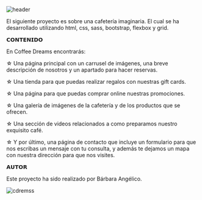 ![header](https://user-images.githubusercontent.com/101370090/235022904-2bace163-93bc-4f29-95cf-2b6c608dea66.png)

El siguiente proyecto es sobre una cafetería imaginaria. El cual se ha desarrollado utilizando html, css, sass, bootstrap, flexbox y grid. 

𝗖𝗢𝗡𝗧𝗘𝗡𝗜𝗗𝗢

En Coffee Dreams encontrarás:

☆ Una página principal con un carrusel de imágenes, una breve descripción de nosotros y un apartado para hacer reservas.

☆ Una tienda para que puedas realizar regalos con nuestras gift cards.

☆ Una página para que puedas comprar online nuestras promociones.

☆ Una galería de imágenes de la cafetería y de los productos que se ofrecen.

☆ Una sección de videos relacionados a como preparamos nuestro exquisito café.

☆ Y por último, una página de contacto que incluye un formulario para que nos escribas un mensaje con tu consulta, y además te dejamos un mapa con nuestra dirección para que nos visites.

𝗔𝗨𝗧𝗢𝗥

Este proyecto ha sido realizado por Bárbara Angélico.

![cdremss](https://user-images.githubusercontent.com/101370090/235023418-ecb8a4ae-e779-48b7-9b60-7562ba7e8b12.png)
